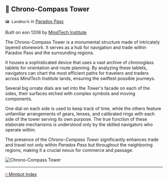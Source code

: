## 🧭 Chrono-Compass Tower

`🖼️ Landmark` in [Paradox Pass](<https://zeithalt.github.io/r/paradox_pass.html>)

Built on eon 1208 by [MindTech Institute](<https://zeithalt.github.io/r/mindtech_institute.html>)

The Chrono-Compass Tower is a monumental structure made of intricately layered stonework. It serves as a hub for navigation and trade within Paradox Pass and the surrounding regions.

It houses a sophisticated device that uses a vast archive of chronoglass tablets for orientation and route planning. By analyzing these tablets, navigators can chart the most efficient paths for travelers and traders across _MindTech Institute_ lands, ensuring the swiftest possible journeys.

Several big ornate dials are set into the _Tower_'s facade on each of the sides, their surfaces etched with complex symbols and moving components.

One dial on each side is used to keep track of time, while the others feature unfamiliar arrangements of gears, lenses, and calibrated rings with each side of the tower serving its own purpose. The true function of these elaborate mechanisms is understood only by the skilled navigators who operate within.

The presence of the _Chrono-Compass Tower_ significantly enhances trade and travel not only within _Paradox Pass_ but throughout the neighboring regions, making it a crucial nexus for commerce and passage.

![Chrono-Compass Tower](https://zeithalt.github.io/r/i/chrono_compass_tower.png)

-----
[`📑` Mimbot Index](<https://zeithalt.github.io/r/#0950>)
<!---
keywords:  
aliases: 
-->